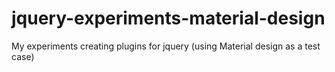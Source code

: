 # jquery-experiments-material-design
My experiments creating plugins for jquery (using Material design as a test case)
